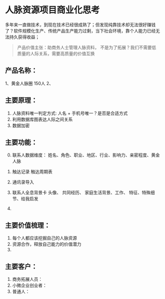 # 人脉资源项目商业化思考

多年来一直做技术，到现在技术已经很成熟了；但发现纯靠技术却无法很好赚钱了？软件规模化生产、传统产品生产能力过剩，当下社会环境，靠个人能力已经无法持久获得收益；

> 产品价值主张：助商务人士管理人脉资料，
> 不是为了拓展？我们不需要低质量的人际关系，需要高质量的价值互换



## 产品名称：

1、黄金人脉圈   150人
2、

## 主要原理：

1. 人脉资料唯一判定方式: 人名 + 手机号唯一？是否是合适方式
2. 利用数据库图表达人际之间关系
3. 数据加密


## 主要功能：
0. 联系人数据维度： 姓名、角色、职业、地区、行业、影响力、亲密程度、黄金人脉

1. 触达记录   触达周期表
2. 通讯录导入
3. 联系人全息背景卡 头像、 共同经历、 家庭生活背景、工作、 特征、特殊细节、给我启发
3. 

## 主要价值梳理：

1. 每个人都应该挖掘自己的人脉资源
2. 资源合作，释放自己能力的价值潜力
3. 

## 主要客户：
1. 商务拓展人员：
2. 小微企业创业者：
3. 普通人： 
